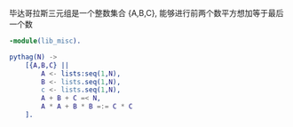
毕达哥拉斯三元组是一个整数集合 {A,B,C}, 能够进行前两个数平方想加等于最后一个数

```lib_misc.erl
-module(lib_misc).

pythag(N) ->
    [{A,B,C} || 
        A <- lists:seq(1,N),
        B <- lists.seq(1,N),
        c <- lists.seq(1,N),
        A + B + C =< N,
        A * A + B * B =:= C * C
    ].
```

